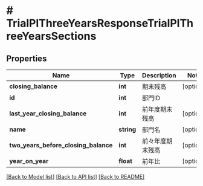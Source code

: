 # # TrialPlThreeYearsResponseTrialPlThreeYearsSections

## Properties

Name | Type | Description | Notes
------------ | ------------- | ------------- | -------------
**closing_balance** | **int** | 期末残高 | [optional]
**id** | **int** | 部門ID |
**last_year_closing_balance** | **int** | 前年度期末残高 | [optional]
**name** | **string** | 部門名 | [optional]
**two_years_before_closing_balance** | **int** | 前々年度期末残高 | [optional]
**year_on_year** | **float** | 前年比 | [optional]

[[Back to Model list]](../../README.md#models) [[Back to API list]](../../README.md#endpoints) [[Back to README]](../../README.md)
